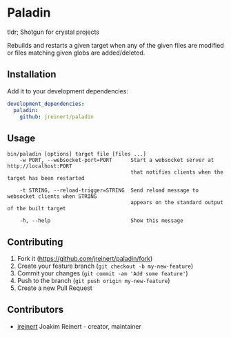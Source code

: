 # Paladin

tldr; Shotgun for crystal projects

Rebuilds and restarts a given target when any of the given files are modified
or files matching given globs are added/deleted.

## Installation

Add it to your development dependencies:

``` yaml
development_dependencies:
  paladin:
    github: jreinert/paladin
```

## Usage

```
bin/paladin [options] target file [files ...]
    -w PORT, --websocket-port=PORT      Start a websocket server at http://localhost:PORT
                                        that notifies clients when the target has been restarted

    -t STRING, --reload-trigger=STRING  Send reload message to websocket clients when STRING
                                        appears on the standard output of the built target

    -h, --help                          Show this message
```

## Contributing

1. Fork it (<https://github.com/jreinert/paladin/fork>)
2. Create your feature branch (`git checkout -b my-new-feature`)
3. Commit your changes (`git commit -am 'Add some feature'`)
4. Push to the branch (`git push origin my-new-feature`)
5. Create a new Pull Request

## Contributors

- [jreinert](https://github.com/jreinert) Joakim Reinert - creator, maintainer
